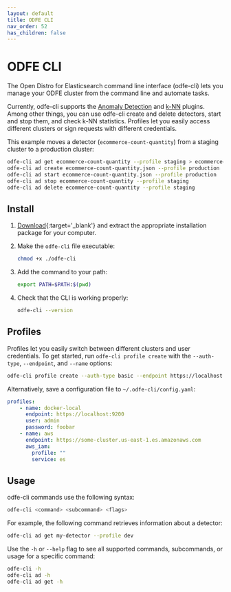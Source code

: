 ```yaml
---
layout: default
title: ODFE CLI
nav_order: 52
has_children: false
---
```


# ODFE CLI

The Open Distro for Elasticsearch command line interface (odfe-cli) lets you manage your ODFE cluster from the command line and automate tasks.

Currently, odfe-cli supports the [Anomaly Detection](../ad/) and [k-NN](../knn/) plugins. Among other things, you can use odfe-cli create and delete detectors, start and stop them, and check k-NN statistics. Profiles let you easily access different clusters or sign requests with different credentials.

This example moves a detector (`ecommerce-count-quantity`) from a staging cluster to a production cluster:

```bash
odfe-cli ad get ecommerce-count-quantity --profile staging > ecommerce-count-quantity.json
odfe-cli ad create ecommerce-count-quantity.json --profile production
odfe-cli ad start ecommerce-count-quantity.json --profile production
odfe-cli ad stop ecommerce-count-quantity --profile staging
odfe-cli ad delete ecommerce-count-quantity --profile staging
```


## Install

1. [Download](https://opendistro.github.io/for-elasticsearch/downloads.html){:target='\_blank'} and extract the appropriate installation package for your computer.

1. Make the `odfe-cli` file executable:

   ```bash
   chmod +x ./odfe-cli
   ```

1. Add the command to your path:

   ```bash
   export PATH=$PATH:$(pwd)
   ```

1. Check that the CLI is working properly:

   ```bash
   odfe-cli --version
   ```


## Profiles

Profiles let you easily switch between different clusters and user credentials. To get started, run `odfe-cli profile create` with the `--auth-type`, `--endpoint`, and `--name` options:

```bash
odfe-cli profile create --auth-type basic --endpoint https://localhost:9200 --name docker-local
```

Alternatively, save a configuration file to `~/.odfe-cli/config.yaml`:

```yaml
profiles:
    - name: docker-local
      endpoint: https://localhost:9200
      user: admin
      password: foobar
    - name: aws
      endpoint: https://some-cluster.us-east-1.es.amazonaws.com
      aws_iam:
        profile: ""
        service: es
```


## Usage

odfe-cli commands use the following syntax:

```bash
odfe-cli <command> <subcommand> <flags>
```

For example, the following command retrieves information about a detector:

```bash
odfe-cli ad get my-detector --profile dev
```

Use the `-h` or `--help` flag to see all supported commands, subcommands, or usage for a specific command:

```bash
odfe-cli -h
odfe-cli ad -h
odfe-cli ad get -h
```
